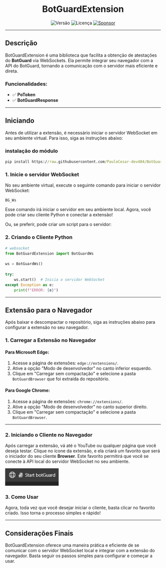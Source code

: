 <h1 style="text-align: center;">
  BotGuardExtension
</h1>

<p style="text-align: center;">
  <img src="https://img.shields.io/badge/version-1.0.0.2-orange" alt="Versão" />
  <img src="https://img.shields.io/badge/license-MIT-orange" alt="Licença" />
  <a href="https://paulocesar-dev404.github.io/me-apoiando-online/">
    <img src="https://img.shields.io/badge/💲Donate-yellow" alt="Sponsor" />
  </a>
</p>

---

## Descrição

BotGuardExtension é uma biblioteca que facilita a obtenção de atestações do **BotGuard** via WebSockets. Ela permite integrar seu navegador com a API do BotGuard, tornando a comunicação com o servidor mais eficiente e direta.

### Funcionalidades:

- ✅ **PoToken**  
- ✅ **BotGuardResponse**  

---

## Iniciando

Antes de utilizar a extensão, é necessário iniciar o servidor WebSocket em seu ambiente virtual. Para isso, siga as instruções abaixo:
### instalação do módulo

```cmd
pip install https://raw.githubusercontent.com/PauloCesar-dev404/BotGuardExtension/refs/heads/main/dist/botguardextension-1.0.0.0-py3-none-any.whl
```



### 1. Inicie o servidor WebSocket

No seu ambiente virtual, execute o seguinte comando para iniciar o servidor WebSocket:

```commandline
BG_Ws
```

Esse comando irá iniciar o servidor em seu ambiente local. Agora, você pode criar seu cliente Python e conectar a extensão!

Ou, se preferir, pode criar um script para o servidor:

### 2. Criando o Cliente Python

```python
# websocket
from BotGuardExtension import BotGuardWs

ws = BotGuardWs()

try:
    ws.start()  # Inicia o servidor WebSocket
except Exception as e:
    print(f"ERROR: {e}")
```

---

## Extensão para o Navegador

Após baixar e descompactar o repositório, siga as instruções abaixo para configurar a extensão no seu navegador.

### 1. Carregar a Extensão no Navegador

#### Para Microsoft Edge:

1. Acesse a página de extensões: `edge://extensions/`.
2. Ative a opção "Modo de desenvolvedor" no canto inferior esquerdo.
3. Clique em "Carregar sem compactação" e selecione a pasta `BotGuardBrowser` que foi extraída do repositório.

#### Para Google Chrome:

1. Acesse a página de extensões: `chrome://extensions/`.
2. Ative a opção "Modo de desenvolvedor" no canto superior direito.
3. Clique em "Carregar sem compactação" e selecione a pasta `BotGuardBrowser`.

---

### 2. Iniciando o Cliente no Navegador

Após carregar a extensão, vá até o YouTube ou qualquer página que você deseja testar. Clique no ícone da extensão, e ela criará um favorito que será o iniciador do seu cliente **Browser**. Este favorito permitirá que você se conecte à API local do servidor WebSocket no seu ambiente.

![Favorito criado](assests/icon_fixed.png)

### 3. Como Usar

Agora, toda vez que você desejar iniciar o cliente, basta clicar no favorito criado. Isso torna o processo simples e rápido!

---

## Considerações Finais

BotGuardExtension oferece uma maneira prática e eficiente de se comunicar com o servidor WebSocket local e integrar com a extensão do navegador. Basta seguir os passos simples para configurar e começar a usar.

